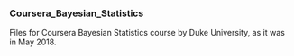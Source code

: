 ### Coursera_Bayesian_Statistics
Files for Coursera Bayesian Statistics course by Duke University, as it was in May 2018.